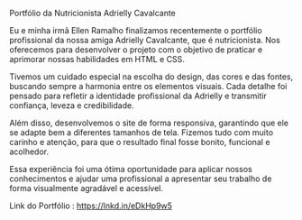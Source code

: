 Portfólio da Nutricionista Adrielly Cavalcante

Eu e minha irmã Ellen Ramalho finalizamos recentemente o portfólio profissional da nossa amiga Adrielly Cavalcante, que é nutricionista. Nos oferecemos para desenvolver o projeto com o objetivo de praticar e aprimorar nossas habilidades em HTML e CSS.

Tivemos um cuidado especial na escolha do design, das cores e das fontes, buscando sempre a harmonia entre os elementos visuais. Cada detalhe foi pensado para refletir a identidade profissional da Adrielly e transmitir confiança, leveza e credibilidade.

Além disso, desenvolvemos o site de forma responsiva, garantindo que ele se adapte bem a diferentes tamanhos de tela. Fizemos tudo com muito carinho e atenção, para que o resultado final fosse bonito, funcional e acolhedor.

Essa experiência foi uma ótima oportunidade para aplicar nossos conhecimentos e ajudar uma profissional a apresentar seu trabalho de forma visualmente agradável e acessível.

Link do Portfólio : https://lnkd.in/eDkHp9w5
